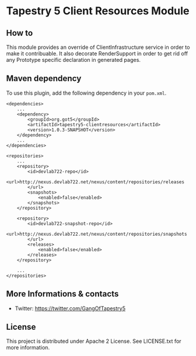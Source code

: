# Tapestry 5 Client Resources Module

## How to

This module provides an override of ClientInfrastructure service in order to make it contribuable.
It also decorate RenderSupport in order to get rid off any Prototype specific declaration in generated pages.

## Maven dependency

To use this plugin, add the following dependency in your `pom.xml`.

	<dependencies>
		...
		<dependency>
			<groupId>org.got5</groupId>
			<artifactId>tapestry5-clientresources</artifactId>
			<version>1.0.3-SNAPSHOT</version>
		</dependency>
		...
	</dependencies>
	
	<repositories>
		...
		<repository>
			<id>devlab722-repo</id>
			<url>http://nexus.devlab722.net/nexus/content/repositories/releases
			</url>
			<snapshots>
				<enabled>false</enabled>
			</snapshots>
		</repository>

		<repository>
			<id>devlab722-snapshot-repo</id>
			<url>http://nexus.devlab722.net/nexus/content/repositories/snapshots
			</url>
			<releases>
				<enabled>false</enabled>
			</releases>
		</repository>
		
		...
	</repositories>

## More Informations & contacts

* Twitter: https://twitter.com/GangOfTapestry5


## License

This project is distributed under Apache 2 License. See LICENSE.txt for more information.
